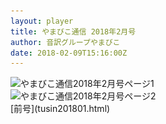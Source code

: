 ```yaml
---
layout: player
title: やまびこ通信 2018年2月号
author: 音訳グループやまびこ
date: 2018-02-09T15:16:00Z
---
```

<script type="text/javascript">
//<![CDATA[
$(document).ready(function(){

	new jPlayerPlaylist({
		jPlayer: "#jquery_jplayer_1",
		cssSelectorAncestor: "#jp_container_1"
	}, [
		{
			title:"やまびこ通信2018年2月号",
			mp3:"./media/tusin201802/sound0001.mp3",
			oga:"./media/tusin201802/sound0001.ogg"
		},
		{
			title:"〈12月活動報告〉",
			mp3:"./media/tusin201802/sound0002.mp3",
			oga:"./media/tusin201802/sound0002.ogg"
		},
		{
			title:"〈1月活動予定〉",
			mp3:"./media/tusin201802/sound0003.mp3",
			oga:"./media/tusin201802/sound0003.ogg"
		},
		{
			title:"〈録音図書作成〉",
			mp3:"./media/tusin201802/sound0004.mp3",
			oga:"./media/tusin201802/sound0004.ogg"
		},
		{
			title:"〈対面音訳〉",
			mp3:"./media/tusin201802/sound0005.mp3",
			oga:"./media/tusin201802/sound0005.ogg"
		},
		{
			title:"〈十条台句会〉",
			mp3:"./media/tusin201802/sound0006.mp3",
			oga:"./media/tusin201802/sound0006.ogg"
		},
		{
			title:"新入会員から",
			mp3:"./media/tusin201802/sound0007.mp3",
			oga:"./media/tusin201802/sound0007.ogg"
		},
		{
			title:"Let's try!!",
			mp3:"./media/tusin201802/sound0008.mp3",
			oga:"./media/tusin201802/sound0008.ogg"
		},
		{
			title:"終わり",
			mp3:"./media/tusin201802/sound0009.mp3",
			oga:"./media/tusin201802/sound0009.ogg"
		}
	], {
		playlistOptions: {
 		   autoPlay: true
    		},
		swfPath: "./jPlayer-2.9.2/dist/jplayer",
		supplied: "oga, mp3",
		wmode: "window",
		useStateClassSkin: true,
		autoBlur: false,
		smoothPlayBar: true,
		keyEnabled: true
	});
$("#jquery_jplayer_1").jPlayer("volume", 1);
});
//]]>
</script>
<div>
<img src="media/tusin201802-1.png" alt="やまびこ通信2018年2月号ページ1" srcset="media/tusin201802-1.svg" />
</div>
<div>
<img src="media/tusin201802-2.png" alt="やまびこ通信2018年2月号ページ2" srcset="media/tusin201802-2.svg" />
</div>
<div>
[前号](tusin201801.html)
</div>
